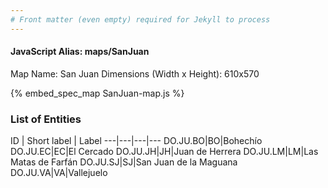 ```yaml
---
# Front matter (even empty) required for Jekyll to process
---
```


#### JavaScript Alias: maps/SanJuan

Map Name: San Juan
Dimensions (Width x Height): 610x570



{% embed_spec_map SanJuan-map.js %}

### List of Entities

ID | Short label | Label
---|---|---|---
DO.JU.BO|BO|Bohechío
DO.JU.EC|EC|El Cercado
DO.JU.JH|JH|Juan de Herrera
DO.JU.LM|LM|Las Matas de Farfán
DO.JU.SJ|SJ|San Juan de la Maguana
DO.JU.VA|VA|Vallejuelo